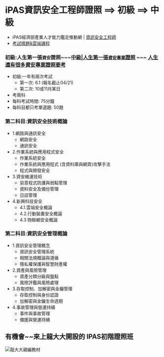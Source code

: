 # iPAS資訊安全工程師證照 ==> 初級 ==> 中級
- iPAS經濟部產業人才能力鑑定推動網 | [資訊安全工程師](https://www.ipas.org.tw/ISE/)
- [考試樣題&雲端課程](https://www.ipas.org.tw/ISE/AbilityPageContent.aspx?mnuno=855dc817-1946-41de-8c50-c6b44e6f0949&pgeno=92664c36-72cf-418c-98a9-c4e8a769dd64)
### 初級:人生第一張`資安`證照~~~[中級|人生第一張`資安專業`證照](IPAS_M2024.md)   ~~~ [人生還有很多資安專業證照要考]()
- 初級:一年有兩次考試
  - 第一次: 6.1 (報名截止04/21)
  - 第二次: 10或11月某日  
- 考兩科
- 每科考試時間: 75分鐘
- 每科目都只考單選題: 50題
### 第二科目:資訊安全技術概論
  - 1.網路與通訊安全
    - 網路安全
    - 通訊安全
  - 2.作業系統與應用程式安全
    - 作業系統安全
    - 作業系統與應用程式 (含資料庫與網頁)攻擊手法
    - 程式與開發安全
  - 3.資安維運技術
    - 惡意程式防護與弱點管理
    - 資料安全及備份管理
    - 日誌管理
  - 4.新興科技安全
    - 4.1.雲端安全概論
    - 4.2.行動裝置安全概論
    - 4.3.物聯網安全概論
### 第二科目:資訊安全管理概論
  - 1.資訊安全管理概念
    - 資訊安全管理系統
    - 相關法規概論與遵循
    - 隱私權保護與智慧財產權
  - 2.資產與風險管理
    - 資產分類分級與盤點
    - 風險評鑑與風險處理
  - 3.存取控制、加解密與金鑰管理
    - 存取控制與身份認證
    - 加解密與金鑰生命週期
  - 4.事故管理與營運持續
    - 事件與事故管理
    - 備援與營運持續
## 有機會~~來上龍大大開設的 IPAS初階證照班
![龍大大親編教材](textbook_1.png)
